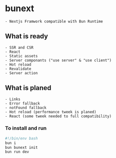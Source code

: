 # bunext

    - Nextjs Framwork compatible with Bun Runtime

## What is ready

    - SSR and CSR
    - React
    - Static assets
    - Server componants ("use server" & "use client")
    - Hot reload
    - Revalidate
    - Server action

## What is planed

    - Links
    - Error fallback
    - notFound fallback
    - Hot reload (performance tweek is planed)
    - React (some tweek needed to full compatibility)

### To install and run

```Bash
#!/bin/env bash
bun i
bun bunext init
bun run dev
```
